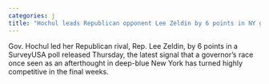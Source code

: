 ```yaml
---
categories: j
title: "Hochul leads Republican opponent Lee Zeldin by 6 points in NY governor’s race poll says"
---
```

Gov. Hochul led her Republican rival, Rep. Lee Zeldin, by 6 points in a SurveyUSA poll released Thursday, the latest signal that a governor’s race once seen as an afterthought in deep-blue New York has turned highly competitive in the final weeks.